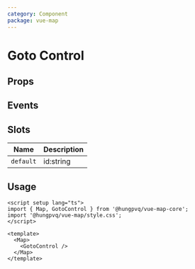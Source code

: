 ```yaml
---
category: Component
package: vue-map
---
```


# Goto Control

<FunctionInfo :frontmatter="$frontmatter" fn="GotoControl" />

## Props

<!--@include: ../ModuleContainer/props.md-->

## Events

## Slots

| Name      | Description |
| --------- | ----------- |
| `default` | id:string   |

## Usage

```vue
<script setup lang="ts">
import { Map, GotoControl } from '@hungpvq/vue-map-core';
import '@hungpvq/vue-map/style.css';
</script>

<template>
  <Map>
    <GotoControl />
  </Map>
</template>
```
